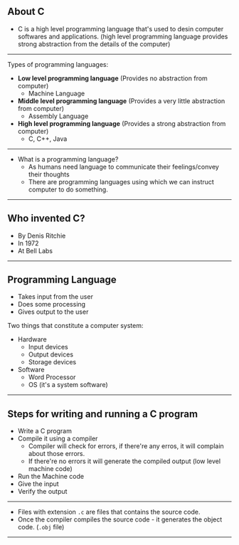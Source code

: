 ## About C

- C is a high level programming language that's used to desin computer softwares and applications. (high level programming language provides strong abstraction from the details of the computer)

-----

Types of programming languages:
- **Low level programming language** (Provides no abstraction from computer)
  - Machine Language
- **Middle level programming language** (Provides a very little abstraction from computer)
  - Assembly Language
- **High level programming language** (Provides a strong abstraction from computer)
  - C, C++, Java
  
---- 

- What is a programming language?
  - As humans need language to communicate their feelings/convey their thoughts
  - There are programming languages using which we can instruct computer to do something.

----

## Who invented C?
- By Denis Ritchie
- In 1972
- At Bell Labs

---

## Programming Language
- Takes input from the user
- Does some processing
- Gives output to the user

Two things that constitute a computer system:
- Hardware
  - Input devices
  - Output devices
  - Storage devices
- Software
  - Word Processor
  - OS (it's a system software)

----

## Steps for writing and running a C program

- Write a C program
- Compile it using a compiler
  - Compiler will check for errors, if there're any erros, it will complain about those errors.
  - If there're no errors it will generate the compiled output (low level machine code)
- Run the Machine code
- Give the input
- Verify the output

----

- Files with extension `.c` are files that contains the source code.
- Once the compiler compiles the source code - it generates the object code. (`.obj` file)

---
